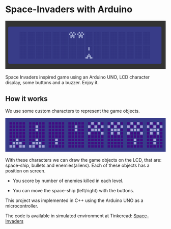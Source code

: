 # Space-Invaders with Arduino

![alt](game-screen.png)

Space Invaders inspired game using an Arduino UNO, LCD character display, some
buttons and a buzzer. Enjoy it.

## How it works

We use some custom characters to represent the game objects.

![alt](Assets.png)

With these characters we can draw the game objects on the LCD, that are:
space-ship, bullets and enemies(aliens). Each of these objects has a position on
screen.

- You score by number of enemies killed in each level.

- You can move the space-ship (left/right) with the buttons.

This project was implemented in C++ using the Arduino UNO as a microcontroller.

The code is available in simulated environment at Tinkercad:
[Space-Invaders](https://www.tinkercad.com/things/8VGYlNrX5pF)

